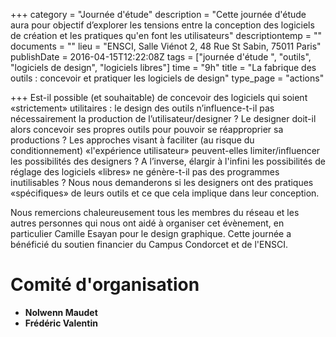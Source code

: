 +++
category = "Journée d'étude"
description = "Cette journée d'étude aura pour objectif d’explorer les tensions entre la conception des logiciels de création et les pratiques qu'en font les utilisateurs"
descriptiontemp = ""
documents = ""
lieu = "ENSCI, Salle Viénot 2, 48 Rue St Sabin, 75011 Paris"
publishDate = 2016-04-15T12:22:08Z
tags = ["journée d'étude ", "outils", "logiciels de design", "logiciels libres"]
time = "9h"
title = "La fabrique des outils : concevoir et pratiquer les logiciels de design"
type_page = "actions"

+++
Est-il possible (et souhaitable) de concevoir des logiciels qui soient «strictement» utilitaires : le design des outils n’influence-t-il pas nécessairement la production de l’utilisateur/designer ? Le designer doit-il alors concevoir ses propres outils pour pouvoir se réapproprier sa productions ? Les approches visant à faciliter (au risque du conditionnement) «l'expérience utilisateur» peuvent-elles limiter/influencer les possibilités des designers ? A l’inverse, élargir à l'infini les possibilités de réglage des logiciels «libres» ne génère-t-il pas des programmes inutilisables ? Nous nous demanderons si les designers ont des pratiques «spécifiques» de leurs outils et ce que cela implique dans leur conception.

Nous remercions chaleureusement tous les membres du réseau et les autres personnes qui nous ont aidé à organiser cet évènement, en particulier Camille Esayan pour le design graphique. Cette journée a bénéficié du soutien financier du Campus Condorcet et de l'ENSCI.

# Comité d'organisation

* **Nolwenn Maudet**
* **Frédéric Valentin**